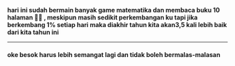 <strong> hari ini sudah bermain banyak game matematika dan membaca buku 10 halaman 🥳🥳 , meskipun masih sedikit perkembangan ku tapi jika berkembang 1% setiap hari maka diakhir tahun kita akan3,5 kali lebih baik dari kita tahun ini </strong> 

<hr>

<h4> <p>oke besok harus lebih semangat lagi dan tidak boleh bermalas-malasan </h4> <p>